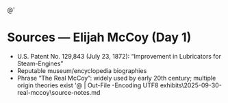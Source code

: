 @'
# Sources — Elijah McCoy (Day 1)
- U.S. Patent No. 129,843 (July 23, 1872): “Improvement in Lubricators for Steam-Engines”
- Reputable museum/encyclopedia biographies
- Phrase “The Real McCoy”: widely used by early 20th century; multiple origin theories exist
'@ | Out-File -Encoding UTF8 exhibits\2025-09-30-real-mccoy\source-notes.md
